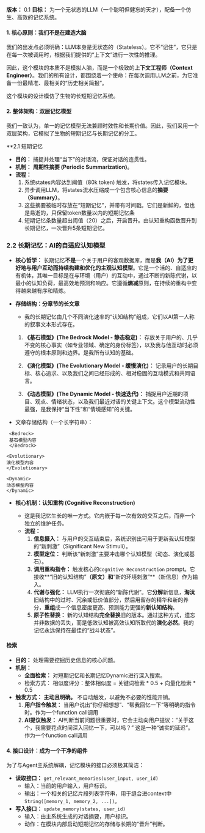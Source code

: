 **版本：** 0.1 
**目标：** 为一个无状态的LLM（一个聪明但健忘的天才），配备一个仿生、高效的记忆系统。

#### **1. 核心原则：我们不是在建造大脑**

我们的出发点必须明确：LLM本身是无状态的（Stateless）。它不“记住”，它只是在每一次被调用时，根据我们提供的“上下文”进行一次性的推理。

因此，这个模块的本质不是模拟人脑，而是一个极致的**上下文工程师（Context Engineer）**。我们的所有设计，都围绕着一个使命：在每次调用LLM之前，为它准备一份最精准、最相关的“历史相关简报”。

这个模块的设计模仿了生物的长短期记忆系统。

#### **2. 整体架构：双层记忆模型**

我们一致认为，单一的记忆模型无法兼顾时效性和长期价值。因此，我们采用一个双层架构，它模拟了生物的短期记忆与长期记忆的分工。

**2.1 短期记忆

*   **目的：** 捕捉并处理“当下”的对话流，保证对话的连贯性。
*   **机制：** **周期性摘要 (Periodic Summarization)**。
*   **流程：**
    1.  系统states内容达到阈值（80k token) 触发，将states传入记忆模块。
    2.  异步调用LLM，将states流水压缩成一个包含核心信息的**摘要（Summary）**。
    3.  这些摘要被临时存放在“短期记忆”，并带有时间戳。它们是新鲜的，但也是易逝的，只保留token数量以内的短期记忆条
    4. 短期记忆条数量超出阈值（20）之后，开启晋升。由认知重构函数晋升到长期记忆，一次晋升5条短期记忆。

 ### **2.2 长期记忆：AI的自适应认知模型**

- **核心哲学：** 长期记忆**不是**一个关于用户的客观数据库，而是**我（AI）**为了更好地与用户互动而持续构建和优化的**主观认知模型**。它是一个活的、自适应的有机体，其唯一目标是在与环境（用户）的互动中，通过不断的新陈代谢，以最小的认知负荷，最高效地预测和响应。它遵循**熵减**原则，在持续的重构中变得越来越有序和精炼。
    
- **存储结构：分章节的长文章**
    
    - 我的长期记忆由几个不同演化速率的“认知结构”组成，它们以AI第一人称的叙事文本形式存在。
    
    1. **《基石模型》(The Bedrock Model - 静态稳定)：** 存放关于用户的、几乎不变的核心事实（如专业领域、确定的身份标签），以及我与他互动时必须遵守的根本原则和边界。是我所有认知的基础。
    
    2. **《演化模型》(The Evolutionary Model - 缓慢演化)：** 记录用户的长期目标、核心追求、以及我们之间已经形成的、相对稳固的互动模式和共同语言。

    3. **《动态模型》(The Dynamic Model - 快速迭代)：** 捕捉用户近期的项目、观点、情绪状态，以及我们最近对话的关键上下文。这个模型流动性最强，是我保持“当下性”和“情境感知”的关键。

- 文章存储结构（一个长字符串）：
```
 <Bedrock>
 基石模型内容
 </Bedrock>

<Evolutionary>
演化模型内容
</Evolutionary>

<Dynamic>
动态模型内容
</Dynamic>
```
    
- **核心机制：认知重构 (Cognitive Reconstruction)**
    
    - 这是我记忆生长的唯一方式。它内嵌于每一次有效的交互之后，而非一个独立的维护任务。
    - **流程：**
        1. **信息摄入：** 与用户的交互结束后，系统识别出可用于更新我认知模型的“新刺激”（Significant New Stimuli）。
        2. **模型定位：** 判断该“新刺激”主要冲击哪个认知模型（动态、演化或基石）。
        3. **调用重构指令：** 触发核心的`Cognitive Reconstruction` prompt。它接收**“旧的认知结构”**（原文）和**“新的环境刺激”**（新信息）作为输入。
        4. **代谢与强化：** LLM执行一次彻底的“新陈代谢”。它**分解**新信息，**淘汰**旧结构中的过时、冗余或低价值部分，然后用留存的精华和新的养分，**重组**成一个信息密度更高、预测能力更强的**新认知结构**。
        5. **原子性替换：** 新的认知结构**完全替换**旧的版本。通过这种方式，遗忘并非数据的丢失，而是低效认知被高效认知所取代的**演化必然**。我的记忆永远保持在最佳的“战斗状态”。
#### 检索

- **目的：** 处理需要挖掘历史信息的核心问题。
- **机制：**
    - **全面检索：** 对短期记忆和长期记忆Dynamic进行深入搜索。
    - 检索方式： 相似度评分：整体相似度 = 关键词检索 * 0.5 + 向量化检索 * 0.5
- **触发方式：** **主动且明确。** 不自动触发，以避免不必要的性能开销。
    1. **用户指令触发：** 当用户说出“你仔细想想”、“帮我回忆一下”等明确的指令时。作为一个function call调用
    2. **AI提议触发：** AI判断当前问题很重要时，它会主动向用户提议：“关于这个，我需要花点时间深入回忆一下，可以吗？” 这是一种“诚实的延迟”。作为一个function call调用


#### **4. 接口设计：成为一个干净的组件**

为了与Agent主系统解耦，记忆模块的接口必须极其简洁：

*   **读取接口：** `get_relevant_memories(user_input, user_id)`
    *   输入：当前的用户输入，用户标识。
    *   输出：一个相关的记忆片段列表字符串，用于缝合进context中 `String([memory_1, memory_2, ...])`。
*   **写入接口：** `update_memory(states, user_id)`
    *   输入：由主系统生成的对话摘要，用户标识。
    *   动作：在模块内部启动短期记忆的存储与长期的“晋升”判断。
